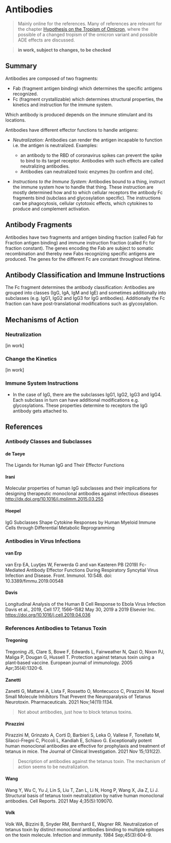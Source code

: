# Antibodies

> Mainly online for the references. Many of references are relevant for the chapter [Hypothesis on the Tropism of Omicron](../2_biological/omicron.md), where the possible of a changed tropism of the omicron variant and possible ADE effects are discussed.

> **in work, subject to changes, to be checked**

## Summary
Antibodies are composed of two fragments: 
* Fab (fragment antigen binding) which determines the specific antigens recognized.
* Fc (fragment crystallizable) which determines structural properties, the kinetics and instruction for the immune system. 

Which antibody is produced depends on the immune stimulant and its locations. 

Antibodies have different effector functions to handle antigens:
* _Neutralization:_ Antibodies can render the antigen incapable to function i.e. the antigen is neutralized. Examples:
  * an antibody to the RBD of coronavirus spikes can prevent the spike to bind to its target receptor. Antibodies with such effects are called neutralizing antibodies.
  * Antibodies can neutralized toxic enzymes [to confirm and cite].
 
* _Instructions to the Immune System:_ Antibodies bound to a thing, instruct the immune system how to handle that thing. These instruction are mostly determined how and to which cellular receptors the antibody Fc fragments bind (subclass and glycosylation specific). The instructions can be phagocytosis, cellular cytotoxic effects, which cytokines to produce and complement activation.
  


## Antibody Fragments
Antibodies have two fragments and antigen binding fraction (called Fab for Fraction antigen binding) and immune instruction fraction (called Fc for fraction constant). The genes encoding the Fab are subject to somatic recombination and thereby new Fabs recognizing specific antigens are produced. The genes for the different Fc are constant throughout lifetime.



## Antibody Classification and Immune Instructions
The Fc fragment determines the antibody classification: Antibodies are grouped into classes (IgG, IgA, IgM and IgE) and sometimes additionally into subclasses (e.g. IgG1, IgG2 and IgG3 for IgG antibodies). Additionally the Fc fraction can have post-translational modifications such as glycosylation.


## Mechanisms of Action


### Neutralization
[in work]

### Change the Kinetics
[in work]

### Immune System Instructions
* In the case of IgG, there are the subclasses IgG1, IgG2, IgG3 and IgG4. Each subclass in turn can have additional modifications e.g.  glycosylations. These properties determine to receptors the IgG antibody gets attached to.





## References


### Antibody Classes and Subclasses
#### de Taeye
The Ligands for Human IgG and Their Effector Functions


#### Irani
Molecular properties of human IgG subclasses and their implications for designing therapeutic monoclonal antibodies against infectious diseases
http://dx.doi.org/10.1016/j.molimm.2015.03.255


#### Hoepel
IgG Subclasses Shape Cytokine Responses by Human Myeloid Immune Cells through Differential Metabolic Reprogramming



### Antibodies in Virus Infections

#### van Erp
van Erp EA, Luytjes W, Ferwerda G and van Kasteren PB (2019) Fc-Mediated Antibody Effector Functions During Respiratory Syncytial Virus Infection and Disease. Front. Immunol. 10:548. doi: 10.3389/fimmu.2019.00548

#### Davis
Longitudinal Analysis of the Human B Cell Response to Ebola Virus Infection
Davis et al., 2019, Cell 177, 1566–1582 May 30, 2019 a 2019 Elsevier Inc. https://doi.org/10.1016/j.cell.2019.04.036


### References Antibodies to Tetanus Toxin

#### Tregoning
Tregoning JS, Clare S, Bowe F, Edwards L, Fairweather N, Qazi O, Nixon PJ, Maliga P, Dougan G, Hussell T. Protection against tetanus toxin using a plant‐based vaccine. European journal of immunology. 2005 Apr;35(4):1320-6.

#### Zanetti
Zanetti G, Mattarei A, Lista F, Rossetto O, Montecucco C, Pirazzini M. Novel Small Molecule Inhibitors That Prevent the Neuroparalysis of Tetanus Neurotoxin. Pharmaceuticals. 2021 Nov;14(11):1134.

> Not about antibodies, just how to block tetanus toxins.

#### Pirazzini
Pirazzini M, Grinzato A, Corti D, Barbieri S, Leka O, Vallese F, Tonellato M, Silacci-Fregni C, Piccoli L, Kandiah E, Schiavo G. Exceptionally potent human monoclonal antibodies are effective for prophylaxis and treatment of tetanus in mice. The Journal of Clinical Investigation. 2021 Nov 15;131(22).

> Description of antibodies against the tetanus toxin. The mechanism of action seems to be neutralization.

#### Wang
Wang Y, Wu C, Yu J, Lin S, Liu T, Zan L, Li N, Hong P, Wang X, Jia Z, Li J. Structural basis of tetanus toxin neutralization by native human monoclonal antibodies. Cell Reports. 2021 May 4;35(5):109070.

#### Volk
Volk WA, Bizzini B, Snyder RM, Bernhard E, Wagner RR. Neutralization of tetanus toxin by distinct monoclonal antibodies binding to multiple epitopes on the toxin molecule. Infection and immunity. 1984 Sep;45(3):604-9.